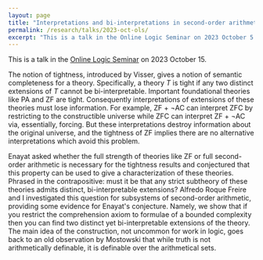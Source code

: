 ```yaml
---
layout: page
title: "Interpretations and bi-interpretations in second-order arithmetic"
permalink: /research/talks/2023-oct-ols/
excerpt: "This is a talk in the Online Logic Seminar on 2023 October 5..."	
---
```


This is a talk in the [Online Logic Seminar](http://lagrange.math.siu.edu/calvert/OnlineLogicSeminar.html) on 2023 October 15.

<!-- [[slides]({{ page.url }}tight.pdf)] -->

The notion of tightness, introduced by Visser, gives a notion of semantic completeness for a theory. Specifically, a theory *T* is tight if any two distinct extensions of *T* cannot be bi-interpretable. Important foundational theories like PA and ZF are tight. Consequently interpretations of extensions of these theories must lose information. For example, ZF + ¬AC can interpret ZFC by restricting to the constructible universe while ZFC can interpret ZF + ¬AC via, essentially, forcing. But these interpretations destroy information about the original universe, and the tightness of ZF implies there are no alternative interpretations which avoid this problem.

Enayat asked whether the full strength of theories like ZF or full second-order arithmetic is necessary for the tightness results and conjectured that this property can be used to give a characterization of these theories. Phrased in the contrapositive: must it be that any strict subtheory of these theories admits distinct, bi-interpretable extensions? Alfredo Roque Freire and I investigated this question for subsystems of second-order arithmetic, providing some evidence for Enayat's conjecture. Namely, we show that if you restrict the comprehension axiom to formulae of a bounded complexity then you can find two distinct yet bi-interpretable extensions of the theory. The main idea of the construction, not uncommon for work in logic, goes back to an old observation by Mostowski that while truth is not arithmetically definable, it is definable over the arithmetical sets.
